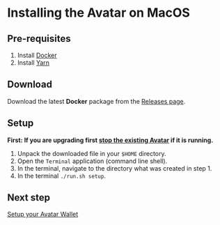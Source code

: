 # Installing the Avatar on MacOS

## Pre-requisites

1. Install [Docker](http://www.docker.com/)
2. Install [Yarn](https://yarnpkg.com/)

## Download

Download the latest **Docker** package from the [Releases page](https://github.com/everlifeai/everlife-node-releases/releases).

## Setup

**First: If you are upgrading first [stop the existing Avatar](300_Stopping_Avatar.md) if it is running.**

1. Unpack the downloaded file in your `$HOME` directory.
2. Open the `Terminal` application (command line shell).
3. In the terminal, navigate to the directory what was created in step 1.
4. In the terminal `./run.sh setup`.

## Next step

[Setup your Avatar Wallet](115_Setup_Wallet_Docker.md)
